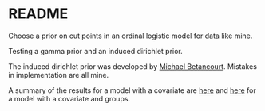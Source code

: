 # README

Choose a prior on cut points in an ordinal logistic model for data like mine.

Testing a gamma prior and an induced dirichlet prior.

The induced dirichlet prior was developed by [Michael Betancourt](https://betanalpha.github.io/assets/case_studies/ordinal_regression.html). Mistakes in implementation are all mine.

A summary of the results for a model with a covariate are [here](https://scisus.github.io/ordinal_logistic_prior/prior_analysis.html) and [here](https://scisus.github.io/ordinal_logistic_prior/prior_analysis_groups.html) for a model with a covariate and groups.


